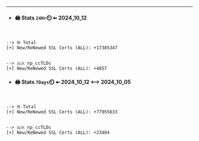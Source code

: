 

---
- #### 🖨️ **Stats** `24Hr`⏲️ ➼ 2024_10_12
```console


--> 🌐 Total
[+] New/ReNewed SSL Certs (ALL): +17385347


--> 🇳🇵 np_ccTLDs
[+] New/ReNewed SSL Certs (ALL): +4857

```

- #### 🖨️ **Stats** `7Days`⏲️ ➼ 2024_10_12 <--> 2024_10_05
```console


--> 🌐 Total
[+] New/ReNewed SSL Certs (ALL): +77955633


--> 🇳🇵 np_ccTLDs
[+] New/ReNewed SSL Certs (ALL): +23484

```

